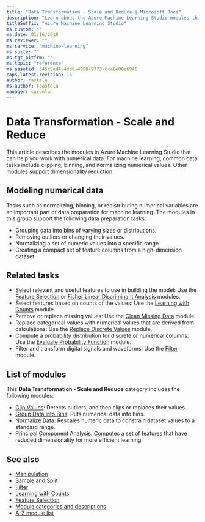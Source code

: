 ```yaml
---
title: "Data Transformation - Scale and Reduce | Microsoft Docs"
description: "Learn about the Azure Machine Learning Studio modules that can help you work with numerical data."
titleSuffix: "Azure Machine Learning Studio"
ms.custom: ""
ms.date: 01/16/2018
ms.reviewer: ""
ms.service: "machine-learning"
ms.suite: ""
ms.tgt_pltfrm: ""
ms.topic: "reference"
ms.assetid: 345c5ed4-4dd6-4998-9773-6ca0e00e6946
caps.latest.revision: 16
author: rastala
ms.author: roastala
manager: cgronlun
---
```

# Data Transformation - Scale and Reduce

This article describes the modules in Azure Machine Learning Studio that can help you work with numerical data. For machine learning, common data tasks include clipping, binning, and normalizing numerical values. Other modules support dimensionality reduction.

## Modeling numerical data

Tasks such as normalizing, binning, or redistributing numerical variables are an important part of data preparation for machine learning. The modules in this group support the following data preparation tasks:

- Grouping data into bins of varying sizes or distributions.
- Removing outliers or changing their values.
- Normalizing a set of numeric values into a specific range.
- Creating a compact set of feature columns from a high-dimension dataset.

## Related tasks

- Select relevant and useful features to use in building the model: Use the [Feature Selection](feature-selection-modules.md) or [Fisher Linear Discriminant Analysis](fisher-linear-discriminant-analysis.md) modules.
- Select features based on counts of the values: Use the [Learning with Counts](data-transformation-learning-with-counts.md) module.
- Remove or replace missing values: Use the [Clean Missing Data](clean-missing-data.md) module.
- Replace categorical values with numerical values that are derived from calculations: Use the [Replace Discrete Values](replace-discrete-values.md) module.
- Compute a probability distribution for discrete or numerical columns: Use the [Evaluate Probability Function](evaluate-probability-function.md) module.
- Filter and transform digital signals and waveforms: Use the [Filter](data-transformation-filter.md) module.

## List of modules

This **Data Transformation - Scale and Reduce** category includes the following modules:

- [Clip Values](clip-values.md): Detects outliers, and then clips or replaces their values.
- [Group Data into Bins](group-data-into-bins.md): Puts numerical data into bins.
- [Normalize Data](normalize-data.md): Rescales numeric data to constrain dataset values to a standard range.
- [Principal Component Analysis](principal-component-analysis.md): Computes a set of features that have reduced dimensionality for more efficient learning.

## See also

- [Manipulation](data-transformation-manipulation.md)
- [Sample and Split](data-transformation-sample-and-split.md)
- [Filter](data-transformation-filter.md)
- [Learning with Counts](data-transformation-learning-with-counts.md)
- [Feature Selection](feature-selection-modules.md)
- [Module categories and descriptions](machine-learning-module-descriptions.md)
- [A-Z module list](a-z-module-list.md)
